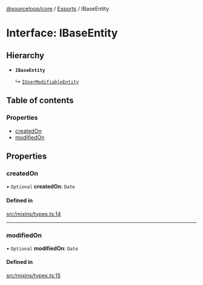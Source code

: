 [@sourceloop/core](../README.md) / [Exports](../modules.md) / IBaseEntity

# Interface: IBaseEntity

## Hierarchy

- **`IBaseEntity`**

  ↳ [`IUserModifiableEntity`](IUserModifiableEntity.md)

## Table of contents

### Properties

- [createdOn](IBaseEntity.md#createdon)
- [modifiedOn](IBaseEntity.md#modifiedon)

## Properties

### createdOn

• `Optional` **createdOn**: `Date`

#### Defined in

[src/mixins/types.ts:14](https://github.com/sourcefuse/loopback4-microservice-catalog/blob/00e854d46/packages/core/src/mixins/types.ts#L14)

___

### modifiedOn

• `Optional` **modifiedOn**: `Date`

#### Defined in

[src/mixins/types.ts:15](https://github.com/sourcefuse/loopback4-microservice-catalog/blob/00e854d46/packages/core/src/mixins/types.ts#L15)
